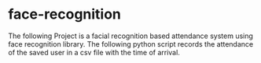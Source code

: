# face-recognition

The following Project is a facial recognition based attendance system using face recognition library. The following python script records the attendance of the saved user in a csv file with the time of arrival.
